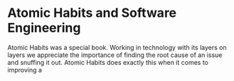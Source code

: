 # Atomic Habits and Software Engineering


Atomic Habits was a special book.  Working in technology with its layers on layers we appreciate the importance of finding the root cause of an issue and snuffing it out.  Atomic Habits does exactly this when it comes to improving a
<!--stackedit_data:
eyJoaXN0b3J5IjpbLTE0MjgzMjcyMTcsLTQwMzcyMzIzNCw3Mz
A5OTgxMTZdfQ==
-->